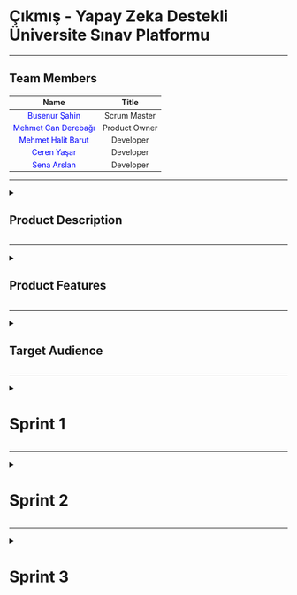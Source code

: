 # Çıkmış - Yapay Zeka Destekli Üniversite Sınav Platformu

<!-- Henüz bir logonuz olmadığından, ileride buraya projenizin logosunu ekleyebilirsiniz. Örnek: -->
<!-- <p align="center"> <img src="link_buraya_gelecek" width="350"/> </p> -->

---

## Team Members

| Name | Title |
|:---:|:---:|
| <a href="https://github.com/bossoon" style="text-decoration:none; color:blue;">Busenur Şahin</a> | Scrum Master |
| <a href="https://github.com/canderebagi" style="text-decoration:none; color:blue;">Mehmet Can Derebağı</a> | Product Owner |
| <a href="https://github.com/halitbarut" style="text-decoration:none; color:blue;">Mehmet Halit Barut</a> | Developer |
| <a href="https://github.com/cerenyasarr" style="text-decoration:none; color:blue;">Ceren Yaşar</a> | Developer |
| <a href="https://github.com/Sena-ARS" style="text-decoration:none; color:blue;">Sena Arslan</a> | Developer |


---

<details>
  <summary><h2>Product Description</h2></summary>

**Çıkmış**, üniversite öğrencilerinin sınav hazırlık süreçlerini daha verimli ve stratejik hale getirmek için geliştirilmiş, yapay zeka destekli yenilikçi bir web platformudur. Platform, öğrencilerin kendi üniversitelerinin, fakültelerinin ve bölümlerinin geçmiş yıllardaki vize ve final sorularına kolayca erişmesini sağlar.

Ancak "Çıkmış" sadece bir soru arşivi değildir. Yapay zeka motoru sayesinde, öğrencilerin performansını analiz eder, eksik oldukları konuları tespit eder, kişiselleştirilmiş örnek sınavlar üretir ve zorlandıkları sorular için anında, adım adım çözümler sunar. Amacımız, her öğrencinin kendi öğrenme hızına ve ihtiyaçlarına uygun, akıllı bir çalışma asistanına sahip olmasını sağlayarak akademik başarılarını en üst düzeye taşımaktır.

  <details>
    <summary><h4>English explanation</h4></summary>

**Çıkmış** is an innovative, AI-powered web platform developed to make the exam preparation process for university students more efficient and strategic. The platform allows students to easily access past midterm and final exam questions from their own universities, faculties, and departments.

However, "Çıkmış" is more than just a question archive. Thanks to its artificial intelligence engine, it analyzes student performance, identifies areas of weakness, generates personalized sample exams, and provides instant, step-by-step solutions for challenging questions. Our goal is to empower every student with a smart study assistant tailored to their individual learning pace and needs, thereby maximizing their academic success.
    
  </details>
</details>
  

---
<details>
  <summary><h2>Product Features</h2></summary>
  
*Proje geliştikçe bu bölüm detaylandırılacaktır. Planlanan temel özellikler:*

*   **Geniş Soru Arşivi:** Fakülte, bölüm ve derse göre filtrelenebilen, üniversitelerin geçmiş vize ve final soruları.
*   **Yapay Zeka Destekli Örnek Sınavlar:** Kullanıcının performansına ve dersin konularına göre yapay zeka tarafından özgün ve zorlayıcı sınav soruları oluşturma.
*   **Yapay Zeka Destekli Soru Çözümleri:** Anlaşılmayan veya yanlış çözülen sorular için yapay zeka tarafından üretilen adım adım, açıklayıcı çözümler.
*   **Detaylı Performans Raporları:** Ders ve konu bazında başarı oranını, zaman içindeki gelişimi ve zayıf noktaları gösteren kişisel analiz raporları.
*   **Kişiselleştirilmiş Çalışma Yönlendirmesi:** Performans raporlarına dayanarak kullanıcının hangi konulara ağırlık vermesi gerektiğini öneren akıllı sistem.

<details>
    <summary><h4>English explanation</h4></summary>

*This section will be detailed as the project develops. Planned core features:*

*   **Extensive Question Archive:** Past midterm and final exam questions from universities, filterable by faculty, department, and course.
*   **AI-Generated Sample Exams:** Creation of unique and challenging exam questions by AI based on user performance and course topics.
*   **AI-Powered Question Solutions:** Step-by-step, explanatory solutions generated by AI for misunderstood or incorrectly answered questions.
*   **Detailed Performance Reports:** Personal analysis reports showing success rates by course and topic, progress over time, and areas of weakness.
*   **Personalized Study Guidance:** An intelligent system that suggests which topics the user should focus on based on their performance reports.

</details>
</details>

---
<details>
  <summary><h2>Target Audience</h2></summary>

Projemiz, doğrudan **üniversite öğrencilerini** hedeflemektedir:

*   Vize ve final sınavlarına hazırlanan lisans ve ön lisans öğrencileri.
*   Derslerini daha yüksek bir not ortalamasıyla geçmeyi hedefleyenler.
*   Belirli konulardaki eksiklerini pratik yaparak gidermek isteyen öğrenciler.
*   Zamanını en verimli şekilde kullanarak sınavlara stratejik bir şekilde hazırlanmak isteyenler.

<details>
    <summary><h4>English explanation</h4></summary>

Our project directly targets **university students**:

*   Undergraduate and associate degree students preparing for midterm and final exams.
*   Those aiming to pass their courses with a higher grade point average.
*   Students who want to address their deficiencies in specific subjects through practice.
*   Those who want to prepare for exams strategically by using their time most efficiently.
    
</details>
</details>



---
<details>
  <summary><h1>Sprint 1</h1></summary>

This project is a **FastAPI-based backend service** designed to provide a platform for accessing past university exam questions. It allows users to filter exams based on university, department, class level, year, and semester, and then view the questions for a selected exam.

- **Sprint Review Participants:**
  * Busenur Şahin, Mehmet Can Derebağı, Mehmet Halit Barut, Ceren Yaşar, Sena Arslan

## 🚀 Features

  * **User Authentication**: Secure user registration and login system.
  * **Dynamic Filtering**: Enables users to find exams with a multi-level filtering system (University -\> Department -\> Class).
  * **Exam and Question Retrieval**: Provides endpoints to fetch detailed information about exams and their corresponding questions.
  * **Scalable Architecture**: Built with a modular structure using FastAPI routers, making it easy to extend and maintain.
  * **ORM Integration**: Uses SQLAlchemy for seamless interaction with the database.

## 🛠️ Technologies Used

  * **Backend**: FastAPI
  * **Database**: SQLite (with SQLAlchemy ORM)
  * **Authentication**: Passlib for password hashing, python-jose for JWT creation.
  * **Data Validation**: Pydantic
  * **API Testing**: Swagger UI and ReDoc (auto-generated by FastAPI)

## 📂 Project Structure

The project is organized into the following directories and files:

```
├── main.py             # Main application file
├── database.py         # Database connection and session management
├── models.py           # SQLAlchemy database models
├── schemas.py          # Pydantic data validation schemas
├── crud.py             # Reusable functions for database operations
├── security.py         # Functions for password hashing and token management
├── config.py           # Application configuration settings
└── routers/
    ├── exams.py        # API endpoints for exams
    └── auth.py         # API endpoints for authentication
```

## 📖 API Endpoints

### Authentication

  * `POST /auth/register`: Register a new user.
  * `POST /auth/login`: Log in and receive an access token.

### Exams

  * `GET /exams/universities`: Get a list of all universities.
  * `GET /exams/universities/{university_id}/departments`: Get a list of departments for a specific university.
  * `GET /exams/departments/{department_id}/classes`: Get a list of class levels for a specific department.
  * `GET /exams/`: Get a list of exams based on filters (university, department, class, year, semester).
  * `GET /exams/{exam_id}/questions`: Get a list of questions for a specific exam.

### Prerequisites

  * Python 3.8+
  * FastAPI
  * Uvicorn
  * SQLAlchemy
  * and other packages listed in `requirements.txt`.

## 🗂️ Project Management

  * **Project Management Tool**: It has been decided to use **Trello** for managing the project workflow and tracking tasks.
  * **UI/UX Design**: UI designs will be created using **Figma**.
  * **Backend Development**: The backend will be developed using **FastAPI**, and page routing will be handled within the FastAPI framework.
  * **Login System**: An **email-based** login system will be implemented.
  * **Local Database**: It has been decided to use **SQLite** as the local database for development and testing.

## 📝 Sprint Planning & Retrospective

### Sprint 1

  * **Expected Point Completion**: 

In Sprint 1, the target was set as 150 story points. This estimation was based on the foundational tasks required to set up the project infrastructure, such as:
	•	Setting up the FastAPI environment
	•	Designing the initial database schema
	•	Implementing basic authentication and authorization logic

The complexity and time requirements of these tasks were considered during the estimation process.

Upon the completion of Sprint 1, the actual completed story points will be evaluated. This will help us:
	•	Measure team velocity
	•	Identify potential over/underestimations
	•	Adjust future sprint goals accordingly

  * **Point Completion Logic**: The first sprint has a target of 150 points. Subsequent sprints will adjust based on the team's velocity and project needs.

  •	**Sprint 1:** 150 points
	•	**Sprint 2:** 200 points
	•	**Sprint 3:** 200 points

  * **Product Backlog :** Trello

### Sprint Review:

  * The initial project setup with FastAPI was completed successfully.
  * The database models and schemas for the core features (Users, Exams, Questions) have been defined.
  * A basic user authentication system (register and login) has been implemented and tested.
  * The main challenge was designing the multi-level filtering logic for the exams, which required careful planning of the database relationships and API endpoints.
  * We believe we had a productive sprint and established a solid foundation for the project.

### Sprint Retrospective:

  * For the next sprint, we will focus on implementing the remaining CRUD operations for exams and questions.
  * We plan to enhance the filtering capabilities and add more detailed information to the exam and question models.
  * It was decided to write comprehensive unit and integration tests for the existing endpoints to ensure stability.
  * We will also start working on the frontend integration, coordinating with the frontend team to align on the API specifications.
  * To improve brand recognition, we will brainstorm a project name and logo in the upcoming sprint.

<details>
    <summary><h2>App Screenshots</h2></summary>
<img width="1863" height="1045" alt="sprint1 app screenshot" src="https://github.com/user-attachments/assets/e6fe70b0-5fd8-4507-a0e1-1c9f8bfc4be0" />

<p>---</p>

</details>



---
  <details>
    <summary><h2>Project Management</h2></summary>
    
<img width="1736" height="706" alt="resim" src="https://github.com/user-attachments/assets/82d5f3fb-95b4-49d7-aeef-e0d806c452ba" />


   
</details>


---

</details>



<!-- Gelecek sprintler için bu yapıyı kopyalayıp devam edebilirsiniz. -->
<!-- 
<details>
  <summary><h1>Sprint 2</h1></summary>
</details>
-->

---
<details>
  <summary><h1>Sprint 2</h1></summary>

-----

# 🚀 Sprint 2: Academic Hierarchy and Advanced Filtering

## 📝 Sprint Notes

The main goal of this sprint was to organize exams under an academic structure (**University → Department → Class Level**) and to enable users to perform detailed filtering based on these criteria. This was intended to help users find the exams they are looking for much more quickly and efficiently. 🔍🎯

---

## ✅ Completed Work

### 🛠 Backend:
- 🏛 New tables named **University**, **Department**, and **ClassLevel** were added to the database.  
- 🔗 The **Exam** table was linked to these new academic tables.  
- 📦 Pydantic schemas were created for the new tables (`schemas.py`).  
- 🧩 Full CRUD (Create, Read, Update, Delete) functions for **University**, **Department**, and **ClassLevel** were added to the `crud.py` file.  
- 🌐 API endpoints to expose these CRUD operations were grouped under `routers/academics.py`.  
- 🧠 The `get_exams_filtered` function was developed to filter exams by **university, department, class level, year, semester**, and **course name** (`crud.py`).  
- 📝 The **exam creation and retrieval endpoints** were updated to include the new academic information.  

### 🎨 Frontend:
- 🔽 Select/dropdown boxes for **University, Department**, and **Class Level** were added to the exam search and filtering interface.  
- 🧾 Fields for entering academic information were added to the **new exam creation form**.  
- 🧹 The search results page was updated to correctly display **filtered exams**.  

---

## 🧮 Estimated & Completed Story Points

- 🎯 **Estimated Points**: 21 Story Points  
- 🏁 **Completed Points**: 21 Story Points  

---

## 📐 Estimation Logic

Story point estimations were made considering the **complexity of the work**, **development time**, and **potential risks**. For example:

- 🧱 **New Database Models and Relationships** (8 Points): A high-impact task requiring schema redesign.  
- 🔁 **CRUD Functions and Endpoints** (5 Points): Medium complexity due to being written for three different models.  
- 🔍 **Advanced Filtering Function** (5 Points): A complex query joining multiple tables with multiple parameters.  
- 🖼 **Frontend Integration** (3 Points): Standard UI development and backend connection.  

---

## 🗓 Daily Scrum Notes (Example)

- **Day 1**: 🧱 Backend team started working on new DB models. 🎨 Frontend prepared mockups for filtering UI.  
- **Day 3**: 🔗 Backend finished CRUD endpoints and tested via Swagger. Frontend began connecting axios services.  
- **Day 5**: ✅ `get_exams_filtered` function completed. ⚙️ Performed tests with various combinations.  
- **Day 7**: 🤝 Integration completed. 🐞 Minor bugs fixed during testing. Sprint goals were achieved.  

---

## 🧾 Sprint Board Updates Screenshot

![alt text](<Screenshot 2025-08-02 at 23.44.11.png>)

---

## 🧪 Sprint Review

At the end-of-sprint review meeting, the following features were presented to stakeholders:

- 🏛 Exams can now be added with specific **university, department, and class level** information.  
- 🔍 The **search and filter section** on the homepage was tested live. Correct filtering confirmed.  
- 📘 A technical overview was given using **Swagger** documentation.  
- 💬 **Feedback** was very positive. Stakeholders found the feature helpful for user experience.  

---

## 🔍 Sprint Retrospective

### ✅ What Went Well?
-  Communication and coordination between teams were excellent.  
-  Tasks were clearly defined; team members were aligned.  
-  New academic structure sets foundation for **future features** (e.g., course-based stats).  

### ⚠️ What Could Be Improved?
-  Filtering query was more complex than expected; more time needed for optimization.  
-  More research could’ve been done for some **MUI components**.  

### 🗂 Action Items:
-  For future sprints, create a separate **"spike" (research)** task for complex queries.  
-  Frontend will **test new components** with prototypes before full implementation.  
-----

---

</details>

---
<details>
  <summary><h1>Sprint 3</h1></summary>

## 🧠 Sprint 3: AI (Gemini) Integration with Smart Question Features

### 📝 Sprint Notes

The focus of this sprint was to add **smart features** to the application by integrating the **Google Gemini API**.  
🎯 The goal was to allow users to generate new, similar questions from an existing one and to get detailed explanations for a question's solution.

---

### ✅ Completed Work

- **🔧 Backend:**
  - 📦 The `google-generativeai` library was added to the project (`requirements.txt`).
  - ⚙️ Settings like the Gemini API key and model name were added to the `config.py` file.
  - 🌐 The Gemini client was initialized globally in `main.py`.
  - 📄 Pydantic schemas were created for AI requests and responses (`schemas.py`).
  - 🧪 An endpoint was developed to generate a **new test question** (with options and the correct answer) inspired by an existing question.
  - 💬 An endpoint was developed that takes a question, its options, and the correct answer, and **explains** why that answer is correct.

- **🎨 Frontend:**
  - ➕ A **"Generate Similar Question"** button was added to the exam view page.
  - ❓ An **"Explain Answer"** button was added for users to see after solving a question or while viewing it.
  - 🪟 Modals or pop-up windows were designed to **display AI responses** (new question or explanation).

---

### 📊 Estimated & Completed Story Points

- **Estimated Points:** 🎯 13 Story Points  
- **Completed Points:** ✅ 13 Story Points

---

### 🧮 Estimation Logic

- 🔌 **Gemini API Integration and Configuration (5 Points):**  
  Medium-to-high complexity due to external service setup and prompt engineering.

- ❓ **Generate New Question Endpoint (4 Points):**  
  Medium complexity — prompt crafting and response parsing required.

- 💡 **Explain Answer Endpoint (2 Points):**  
  Lower complexity — simpler prompt logic.

- 🖥️ **Frontend Integration (2 Points):**  
  Button design and API connection; low technical complexity.

---

### 📅 Daily Scrum Notes (Example)

- **Day 1:** 🔍 Researched prompt structures for Gemini API. Focus: structured JSON test question with options and answer.
- **Day 2:** 🧪 Prototype endpoints created. Response consistency tested. Prompt tweaks made.
- **Day 4:** 🛠️ Backend endpoints finalized. Frontend confirmed API communication works and began UI.
- **Day 6:** 🖼️ Frontend modals and buttons finished. End-to-end testing successful. Feature marked **ready for release**. 🚀

---

### 📸 Sprint Board Updates Screenshot  
![alt text](<Screenshot 2025-08-02 at 23.48.32.png>)

---

### 🔍 Sprint Review

👩‍💻 In the live demo:

- The **"Generate Similar Question"** button was clicked ➡️ Gemini produced a brand new question with options and answer ✨.
- The **"Explain Answer"** button was used ➡️ A clear explanation was shown, helping users understand **why** the correct answer was right.
- 🧠 Stakeholders appreciated how this feature promotes **deep learning** instead of memorization and saw it as a **key innovation**.

---

### 🔄 Sprint Retrospective

- ✅ **What Went Well?**
  - 🚀 Quick adaptation to Generative AI and successful integration.
  - 🎯 Prompt engineering experiments paid off.
  - 🔍 A focused sprint goal kept the team on track.

- ⚠️ **What Could Be Improved?**
  - 🕒 External API response times varied — loading indicators were lacking.
  - 💰 Gemini API cost planning could have been done earlier.

- 📌 **Action Items:**
  - ⏳ Implement standard **loading state** UI for all API calls.
  - 📊 Log API usage to **track costs** and monitor limits regularly.

  ---
<details>
  <summary><h1>App Screenshots</h1></summary>

-----